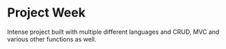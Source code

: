 # Project Week
 Intense project built with multiple different languages and CRUD, MVC and various other functions as well.
